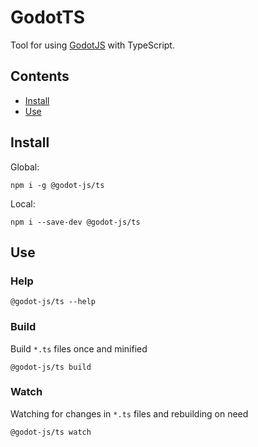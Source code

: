 # GodotTS

Tool for using [GodotJS](https://github.com/godotjs/javascript) with TypeScript.

## Contents

- [Install](#install)
- [Use](#use)

## Install

Global:

```shell
npm i -g @godot-js/ts
```

Local:

```shell
npm i --save-dev @godot-js/ts
```

## Use

### Help

```shell
@godot-js/ts --help
```

### Build

Build `*.ts` files once and minified

```shell
@godot-js/ts build
```

### Watch

Watching for changes in `*.ts` files and rebuilding on need

```shell
@godot-js/ts watch
```
